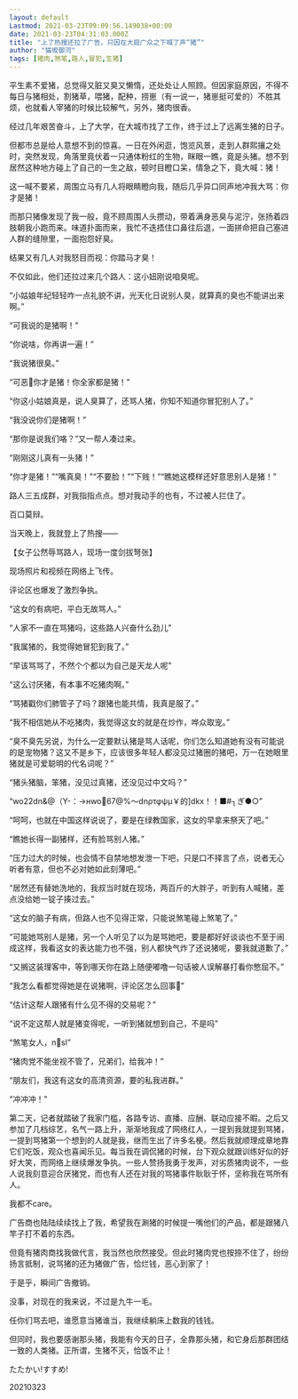 ```yaml
---
layout: default
Lastmod: 2021-03-23T09:09:56.149038+00:00
date: 2021-03-23T04:31:03.000Z
title: "上了热搜还拉了广告，只因在大庭广众之下喊了声“猪”"
author: "猫坂御河"
tags: [猪肉,煞笔,路人,冒犯,生猪]
---
```


平生素不爱猪，总觉得又脏又臭又懒惰，还处处让人照顾。但因家庭原因，不得不每日与猪相处，割猪草，喂猪，配种，捞崽（有一说一，猪崽挺可爱的）不胜其烦，也就看人宰猪的时候比较解气，另外，猪肉很香。

经过几年艰苦奋斗，上了大学，在大城市找了工作，终于过上了远离生猪的日子。

但都市总是给人意想不到的惊喜。一日在外闲逛，饱览风景，走到人群熙攘之处时，突然发现，角落里竟伏着一只通体粉红的生物，眯眼一瞧，竟是头猪。想不到居然这种地方碰上了自己的一生之敌，顿时目瞪口呆，情急之下，竟大喊：猪！

这一喊不要紧，周围立马有几人将眼睛瞪向我，随后几乎异口同声地冲我大骂：你才是猪！

而那只猪像发现了我一般，竟不顾周围人头攒动，带着满身恶臭与泥泞，张扬着四肢朝我小跑而来。味道扑面而来，我忙不迭捂住口鼻往后退，一面拼命把自己塞进人群的缝隙里，一面抱怨好臭。

结果又有几人对我怒目而视：你踏马才臭！

不仅如此，他们还拉过来几个路人：这小妞刚说咱臭呢。

“小姑娘年纪轻轻咋一点礼貌不讲，光天化日说别人臭，就算真的臭也不能讲出来啊。”

“可我说的是猪啊！”

“你说啥，你再讲一遍！”

“我说猪很臭。”

“可恶💢你才是猪！你全家都是猪！”

“你这小姑娘真是，说人臭算了，还骂人猪，你知不知道你冒犯别人了。”

“我没说你们是猪啊！”

“那你是说我们咯？”又一帮人凑过来。

“刚刚这儿真有一头猪！”

“你才是猪！”“嘴真臭！”“不要脸！”“下贱！”“瞧她这模样还好意思别人是猪！”

路人三五成群，对我指指点点。想对我动手的也有，不过被人拦住了。

百口莫辩。

当天晚上，我就登上了热搜——

【女子公然辱骂路人，现场一度剑拔弩张】

现场照片和视频在网络上飞传。

评论区也爆发了激烈争执。

“这女的有病吧，平白无故骂人。”

“人家不一直在骂猪吗，这些路人兴奋什么劲儿”

“我属猪的，我觉得她冒犯到我了。”

“早该骂骂了，不然个个都以为自己是天龙人呢”

“这么讨厌猪，有本事不吃猪肉啊。”

“骂猪戳你们肺管子了吗？跟猪也能共情，我真是服了。”

“我不相信她从不吃猪肉，我觉得这女的就是在炒作，哗众取宠。”

“臭不臭先另说，为什么一定要默认猪是骂人话呢，你们怎么知道她有没有可能说的是宠物猪？这又不是乡下，应该很多年轻人都没见过猪圈的猪吧，万一在她眼里猪就是可爱聪明的代名词呢？”

“猪头猪脑，笨猪，没见过真猪，还没见过中文吗？”

“wo22dn&@（Y-：→нwo💢67@%～dnρτφψμ￥的\]dkx！！■#┐ぎ●○”

“呵呵，也就在中国这样说说了，要是在绿教国家，这女的早拿来祭天了吧。”

“瞧她长得一副猪样，还有脸骂别人猪。”

“压力过大的时候，也会情不自禁地想发泄一下吧，只是口不择言了点，说者无心听者有意，但也不必对她如此刻薄吧。”

“居然还有替她洗地的，我叔当时就在现场，两百斤的大胖子，听到有人喊猪，差点没给她一锭子揍过去。”

“这女的脑子有病，但路人也不见得正常，只能说煞笔碰上煞笔了。”

“可能她骂别人是猪，另一个人听见了以为是骂她吧，要是都好好谈谈也不至于闹成这样，我看这女的表达能力也不强，别人都快气炸了还说猪呢，要我就道歉了。”

“又搁这装理客中，等到哪天你在路上随便嘟噜一句话被人误解暴打看你憋屈不。”

“我怎么看都觉得她是在说猪啊，评论区怎么回事🧐”

“估计这帮人跟猪有什么见不得的交易呢？”

“说不定这帮人就是猪变得呢，一听到猪就想到自己，不是吗”

“煞笔女人，n🐴sl”

“猪肉党不能坐视不管了，兄弟们，给我冲！”

“朋友们，我这有这女的高清资源，要的私我进群。”

“冲冲冲！”

第二天，记者就踏破了我家门槛，各路专访、直播、应酬、联动应接不暇。之后又参加了几档综艺，名气一路上升，渐渐地我成了网络红人，一提到我就提到骂猪，一提到骂猪第一个想到的人就是我，继而生出了许多名梗。然后我就顺理成章地靠它们吃饭，观众也喜闻乐见。每当我在调侃猪的时候，台下观众就跟训练好似的好好大笑，而网络上继续爆发争执。一些人赞扬我勇于发声，对劣质猪肉说不，一些人说我刻意迎合厌猪党，而也有人还在对我的骂猪事件耿耿于怀，坚称我在骂所有人。

我都不care。

广告商也陆陆续续找上了我，希望我在涮猪的时候提一嘴他们的产品，都是跟猪八竿子打不着的东西。

但竟有猪肉商找我做代言，我当然也欣然接受。但此时猪肉党也按捺不住了，纷纷扬言抵制，说骂猪的还为猪做广告，恰烂钱，恶心到家了！

于是乎，瞬间广告撤销。

没事，对现在的我来说，不过是九牛一毛。

任你们骂去吧，谁愿意当猪谁当，我继续躺床上数我的钱钱。

但同时，我也要感谢那头猪，我能有今天的日子，全靠那头猪，和它身后那群团结一致的人类猪。正所谓，生猪不灭，恰饭不止！

たたかい!すすめ!

20210323

